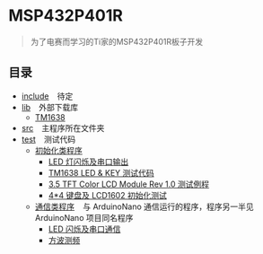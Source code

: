 # MSP432P401R

> 为了电赛而学习的Ti家的MSP432P401R板子开发

## 目录

- [include](include) &#x2002; 待定
- [lib](lib) &#x2002; 外部下载库
    - [TM1638](lib/TM1638)
- [src](src) &#x2002; 主程序所在文件夹
- [test](test) &#x2002; 测试代码
    - [初始化类程序](test/Init)
        - [LED 灯闪烁及串口输出](test/Init/LedBlinkAndSerialOut.cpp)
        - [TM1638 LED & KEY 测试代码](test/Init/TM1638helloWorld.cpp)
        - [3.5 TFT Color LCD Module Rev 1.0 测试例程](test/Init/LcdHelloWorld.cpp)
        - [4*4 键盘及 LCD1602 初始化测试](test/Init/KeypadAndLcd1602Init.cpp)
    - [通信类程序](test/Communication) &#x2002; 与 ArduinoNano 通信运行的程序，程序另一半见 ArduinoNano 项目同名程序
        - [LED 闪烁及串口通信](test/Communication/LedBlinkAndSerial.cpp)
        - [方波测频](test/Communication/SquareWaveFrequencyMeasurement.cpp)